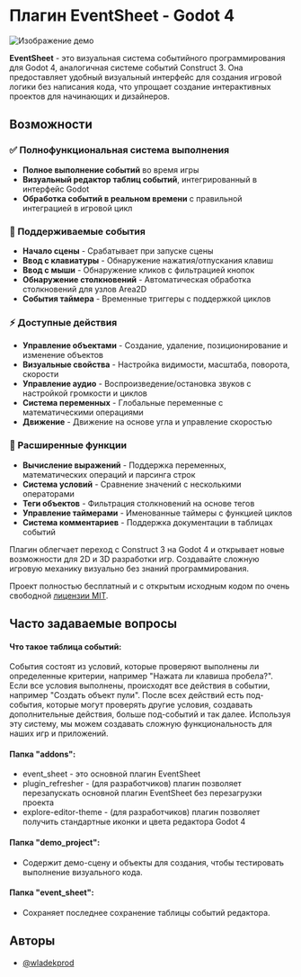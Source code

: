 # Плагин EventSheet - Godot 4

![Изображение демо](https://github.com/user-attachments/assets/3372e752-4e49-4e87-90f2-61b9b195eaff)

**EventSheet** - это визуальная система событийного программирования для Godot 4, аналогичная системе событий Construct 3. Она предоставляет удобный визуальный интерфейс для создания игровой логики без написания кода, что упрощает создание интерактивных проектов для начинающих и дизайнеров.

## Возможности

### ✅ Полнофункциональная система выполнения
- **Полное выполнение событий** во время игры
- **Визуальный редактор таблиц событий**, интегрированный в интерфейс Godot
- **Обработка событий в реальном времени** с правильной интеграцией в игровой цикл

### 🎯 Поддерживаемые события
- **Начало сцены** - Срабатывает при запуске сцены
- **Ввод с клавиатуры** - Обнаружение нажатия/отпускания клавиш
- **Ввод с мыши** - Обнаружение кликов с фильтрацией кнопок
- **Обнаружение столкновений** - Автоматическая обработка столкновений для узлов Area2D
- **События таймера** - Временные триггеры с поддержкой циклов

### ⚡ Доступные действия
- **Управление объектами** - Создание, удаление, позиционирование и изменение объектов
- **Визуальные свойства** - Настройка видимости, масштаба, поворота, скорости
- **Управление аудио** - Воспроизведение/остановка звуков с настройкой громкости и циклов
- **Система переменных** - Глобальные переменные с математическими операциями
- **Движение** - Движение на основе угла и управление скоростью

### 🔧 Расширенные функции
- **Вычисление выражений** - Поддержка переменных, математических операций и парсинга строк
- **Система условий** - Сравнение значений с несколькими операторами
- **Теги объектов** - Фильтрация столкновений на основе тегов
- **Управление таймерами** - Именованные таймеры с функцией циклов
- **Система комментариев** - Поддержка документации в таблицах событий

Плагин облегчает переход с Construct 3 на Godot 4 и открывает новые возможности для 2D и 3D разработки игр. Создавайте сложную игровую механику визуально без знаний программирования.

Проект полностью бесплатный и с открытым исходным кодом по очень свободной [лицензии MIT](https://github.com/WladekProd/EventSheet/blob/main/LICENSE).

## Часто задаваемые вопросы

#### Что такое таблица событий:

События состоят из условий, которые проверяют выполнены ли определенные критерии, например "Нажата ли клавиша пробела?". Если все условия выполнены, происходят все действия в событии, например "Создать объект пули".
После всех действий есть под-события, которые могут проверять другие условия, создавать дополнительные действия, больше под-событий и так далее. Используя эту систему, мы можем создавать сложную функциональность для наших игр и приложений.

#### Папка "addons":

- event_sheet - это основной плагин EventSheet
- plugin_refresher - (для разработчиков) плагин позволяет перезапускать основной плагин EventSheet без перезагрузки проекта
- explore-editor-theme - (для разработчиков) плагин позволяет получить стандартные иконки и цвета редактора Godot 4

#### Папка "demo_project":

- Содержит демо-сцену и объекты для создания, чтобы тестировать выполнение визуального кода.

#### Папка "event_sheet":

- Сохраняет последнее сохранение таблицы событий редактора.

## Авторы

- [@wladekprod](https://github.com/WladekProd)